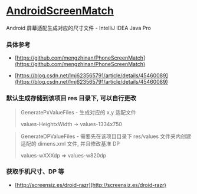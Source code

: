 # [AndroidScreenMatch](https://github.com/afkT/Android/tree/master/AndroidScreenMatch)

Android 屏幕适配生成对应的尺寸文件 - IntelliJ IDEA Java Pro


### 具体参考

- [https://github.com/mengzhinan/PhoneScreenMatch](https://github.com/mengzhinan/PhoneScreenMatch)

- [https://blog.csdn.net/lmj623565791/article/details/45460089](https://blog.csdn.net/lmj623565791/article/details/45460089)


### 默认生成存储到该项目 res 目录下, 可以自行更改

> GeneratePxValueFiles - 生成对应的 x,y 适配文件
>
> values-HeightxWidth -> values-1334x750

> GenerateDPValueFiles - 需要先在该项目目录下 res/values 文件夹内创建适配的 dimens.xml 文件, 并且修改基准 DP
>
> values-wXXXdp => values-w820dp


### 获取手机尺寸、DP 等

- [http://screensiz.es/droid-razr](http://screensiz.es/droid-razr)